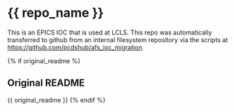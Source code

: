 # {{ repo_name }}
This is an EPICS IOC that is used at LCLS. This repo was automatically transferred to github from an internal filesystem repository via the scripts at https://github.com/pcdshub/afs_ioc_migration.


{% if original_readme %}
## Original README
{{ original_readme }}
{% endif %}
